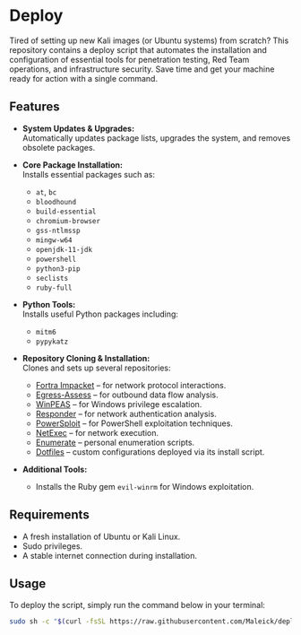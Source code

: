 # Deploy

Tired of setting up new Kali images (or Ubuntu systems) from scratch? This repository contains a deploy script that automates the installation and configuration of essential tools for penetration testing, Red Team operations, and infrastructure security. Save time and get your machine ready for action with a single command.

## Features

- **System Updates & Upgrades:**  
  Automatically updates package lists, upgrades the system, and removes obsolete packages.

- **Core Package Installation:**  
  Installs essential packages such as:
  - `at`, `bc`
  - `bloodhound`
  - `build-essential`
  - `chromium-browser`
  - `gss-ntlmssp`
  - `mingw-w64`
  - `openjdk-11-jdk`
  - `powershell`
  - `python3-pip`
  - `seclists`
  - `ruby-full`

- **Python Tools:**  
  Installs useful Python packages including:
  - `mitm6`
  - `pypykatz`

- **Repository Cloning & Installation:**  
  Clones and sets up several repositories:
  - [Fortra Impacket](https://github.com/fortra/impacket) – for network protocol interactions.
  - [Egress-Assess](https://github.com/FortyNorthSecurity/Egress-Assess) – for outbound data flow analysis.
  - [WinPEAS](https://github.com/carlospolop/privilege-escalation-awesome-scripts-suite) – for Windows privilege escalation.
  - [Responder](https://github.com/lgandx/Responder) – for network authentication analysis.
  - [PowerSploit](https://github.com/PowerShellMafia/PowerSploit) – for PowerShell exploitation techniques.
  - [NetExec](https://github.com/Pennyw0rth/NetExec) – for network execution.
  - [Enumerate](https://github.com/Maleick/Enumerate) – personal enumeration scripts.
  - [Dotfiles](https://github.com/Maleick/dotfiles) – custom configurations deployed via its install script.

- **Additional Tools:**  
  - Installs the Ruby gem `evil-winrm` for Windows exploitation.

## Requirements

- A fresh installation of Ubuntu or Kali Linux.
- Sudo privileges.
- A stable internet connection during installation.

## Usage

To deploy the script, simply run the command below in your terminal:

```bash
sudo sh -c "$(curl -fsSL https://raw.githubusercontent.com/Maleick/deploy/master/deploy.sh)"
